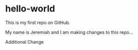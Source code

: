 # hello-world
This is my first repo on GitHub.

My name is Jeremiah and I am making changes to this repo...

Additional Change
